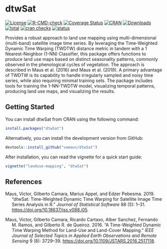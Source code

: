 # dtwSat

<!-- badges: start -->
[![License](https://img.shields.io/badge/license-GPL%20%28%3E=%202%29-brightgreen.svg?style=flat)](https://www.gnu.org/licenses/gpl-3.0.html)
[![R-CMD-check](https://github.com/vwmaus/dtwSat/actions/workflows/R-CMD-check.yaml/badge.svg)](https://github.com/vwmaus/dtwSat/actions/workflows/R-CMD-check.yaml)
[![Coverage Status](https://img.shields.io/codecov/c/github/vwmaus/dtwSat/main.svg)](https://app.codecov.io/gh/vwmaus/dtwSat)
[![CRAN](https://www.r-pkg.org/badges/version/dtwSat)](https://cran.r-project.org/package=dtwSat)
[![Downloads](https://cranlogs.r-pkg.org/badges/dtwSat?color=brightgreen)](https://www.r-pkg.org/pkg/dtwSat)
[![total](http://cranlogs.r-pkg.org/badges/grand-total/dtwSat)](http://www.r-pkg.org/pkg/dtwSat)
[![cran checks](https://badges.cranchecks.info/worst/dtwSat.svg)](https://cran.r-project.org/web/checks/check_results_dtwSat.html)
[![status](https://tinyverse.netlify.com/badge/dtwSat)](https://CRAN.R-project.org/package=dtwSat)

<!-- badges: end -->
  
Provides a robust approach to land use mapping using multi-dimensional 
(multi-band) satellite image time series. By leveraging the Time-Weighted Dynamic 
Time Warping (TWDTW) distance metric in tandem with a 1 Nearest-Neighbor (1-NN) Classifier,
this package offers functions to produce land use maps based on distinct seasonality patterns, 
commonly observed in the phenological cycles of vegetation. The approach is described in 
Maus et al. (2016) and Maus et al. (2019).
A primary advantage of TWDTW is its capability to handle irregularly sampled and noisy time series, 
while also requiring minimal training sets. The package includes tools for training the 1-NN-TWDTW model, 
visualizing temporal patterns, producing land use maps, and visualizing the results.

## Getting Started

You can install dtwSat from CRAN using the following command:

``` r
install.packages("dtwSat")
```

Alternatively, you can install the development version from GitHub:

``` r
devtools::install_github("vwmaus/dtwSat")
```

After installation, you can read the vignette for a quick start guide:

``` r
vignette("landuse-mapping", "dtwSat")
```


## References

<div id="refs" class="references csl-bib-body hanging-indent">

<div id="ref-Maus:2019" class="csl-entry">

Maus, Victor, Gilberto Camara, Marius Appel, and Edzer Pebesma. 2019.
“<span class="nocase">dtwSat</span>: Time-Weighted Dynamic Time Warping
for Satellite Image Time Series Analysis in R.” *Journal of Statistical
Software* 88 (5): 1–31. <https://doi.org/10.18637/jss.v088.i05>.

</div>

<div id="ref-Maus:2016" class="csl-entry">

Maus, Victor, Gilberto Camara, Ricardo Cartaxo, Alber Sanchez, Fernando
M. Ramos, and Gilberto R. de Queiroz. 2016. “A Time-Weighted Dynamic
Time Warping Method for Land-Use and Land-Cover Mapping.” *IEEE Journal
of Selected Topics in Applied Earth Observations and Remote Sensing* 9
(8): 3729–39. <https://doi.org/10.1109/JSTARS.2016.2517118>.

</div>

</div>
